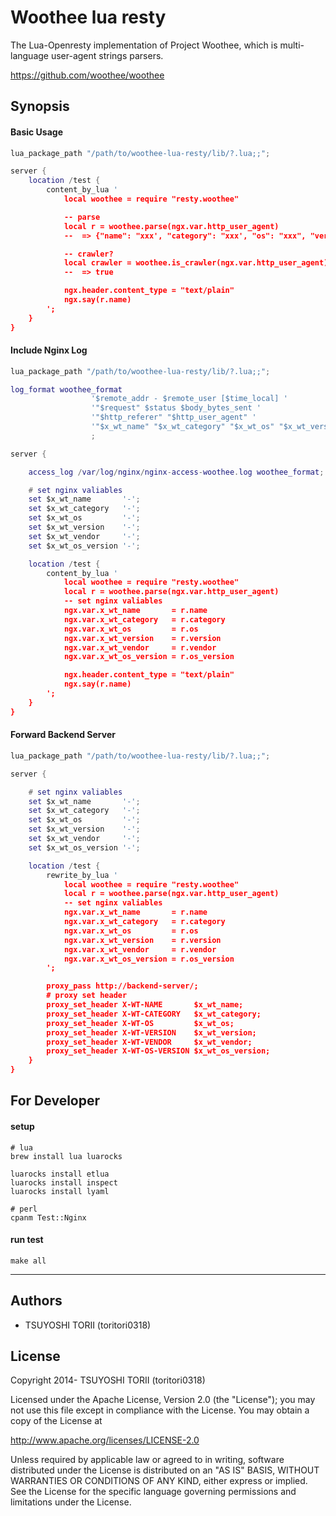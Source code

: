 # Woothee lua resty

The Lua-Openresty implementation of Project Woothee, which is multi-language user-agent strings parsers.

https://github.com/woothee/woothee

## Synopsis

#### Basic Usage

```lua
lua_package_path "/path/to/woothee-lua-resty/lib/?.lua;;";

server {
    location /test {
        content_by_lua '
            local woothee = require "resty.woothee"

            -- parse
            local r = woothee.parse(ngx.var.http_user_agent)
            --  => {"name": "xxx', "category": "xxx', "os": "xxx", "version": "xxx", "vendor": "xxx"}

            -- crawler?
            local crawler = woothee.is_crawler(ngx.var.http_user_agent)
            --  => true

            ngx.header.content_type = "text/plain"
            ngx.say(r.name)
        ';
    }
}
```

#### Include Nginx Log

```lua
lua_package_path "/path/to/woothee-lua-resty/lib/?.lua;;";

log_format woothee_format
                  '$remote_addr - $remote_user [$time_local] '
                  '"$request" $status $body_bytes_sent '
                  '"$http_referer" "$http_user_agent" '
                  '"$x_wt_name" "$x_wt_category" "$x_wt_os" "$x_wt_version" "$x_wt_vendor" "$x_wt_os_version"'
                  ;

server {

    access_log /var/log/nginx/nginx-access-woothee.log woothee_format;

    # set nginx valiables
    set $x_wt_name       '-';
    set $x_wt_category   '-';
    set $x_wt_os         '-';
    set $x_wt_version    '-';
    set $x_wt_vendor     '-';
    set $x_wt_os_version '-';

    location /test {
        content_by_lua '
            local woothee = require "resty.woothee"
            local r = woothee.parse(ngx.var.http_user_agent)
            -- set nginx valiables
            ngx.var.x_wt_name       = r.name
            ngx.var.x_wt_category   = r.category
            ngx.var.x_wt_os         = r.os
            ngx.var.x_wt_version    = r.version
            ngx.var.x_wt_vendor     = r.vendor
            ngx.var.x_wt_os_version = r.os_version

            ngx.header.content_type = "text/plain"
            ngx.say(r.name)
        ';
    }
}
```

#### Forward Backend Server

```lua
lua_package_path "/path/to/woothee-lua-resty/lib/?.lua;;";

server {

    # set nginx valiables
    set $x_wt_name       '-';
    set $x_wt_category   '-';
    set $x_wt_os         '-';
    set $x_wt_version    '-';
    set $x_wt_vendor     '-';
    set $x_wt_os_version '-';

    location /test {
        rewrite_by_lua '
            local woothee = require "resty.woothee"
            local r = woothee.parse(ngx.var.http_user_agent)
            -- set nginx valiables
            ngx.var.x_wt_name       = r.name
            ngx.var.x_wt_category   = r.category
            ngx.var.x_wt_os         = r.os
            ngx.var.x_wt_version    = r.version
            ngx.var.x_wt_vendor     = r.vendor
            ngx.var.x_wt_os_version = r.os_version
        ';

        proxy_pass http://backend-server/;
        # proxy set header
        proxy_set_header X-WT-NAME       $x_wt_name;
        proxy_set_header X-WT-CATEGORY   $x_wt_category;
        proxy_set_header X-WT-OS         $x_wt_os;
        proxy_set_header X-WT-VERSION    $x_wt_version;
        proxy_set_header X-WT-VENDOR     $x_wt_vendor;
        proxy_set_header X-WT-OS-VERSION $x_wt_os_version;
    }
}
```

## For Developer

#### setup

```
# lua
brew install lua luarocks

luarocks install etlua
luarocks install inspect
luarocks install lyaml

# perl
cpanm Test::Nginx
```

#### run test

```
make all
```

* * * * *

## Authors

* TSUYOSHI TORII (toritori0318)

## License

Copyright 2014- TSUYOSHI TORII (toritori0318)

Licensed under the Apache License, Version 2.0 (the "License");
you may not use this file except in compliance with the License.
You may obtain a copy of the License at

   http://www.apache.org/licenses/LICENSE-2.0

Unless required by applicable law or agreed to in writing, software
distributed under the License is distributed on an "AS IS" BASIS,
WITHOUT WARRANTIES OR CONDITIONS OF ANY KIND, either express or implied.
See the License for the specific language governing permissions and
limitations under the License.
